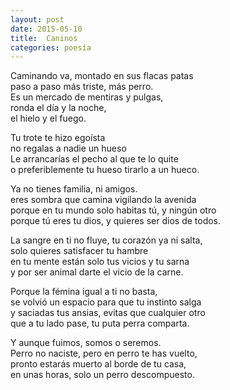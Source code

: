 ```yaml
---
layout: post
date: 2015-05-10
title:  Caninos
categories: poesía
---
```


Caminando va, montado en sus flacas patas  
paso a paso más triste, más perro.  
Es un mercado de mentiras y pulgas,  
ronda el día y la noche,   
el hielo y el fuego.  

<!--more-->

Tu trote te hizo egoísta  
no regalas a nadie un hueso  
Le arrancarías el pecho al que te lo quite  
o preferiblemente tu hueso tirarlo a un hueco.  

Ya no tienes familia, ni amigos.   
eres sombra que camina vigilando la avenida  
porque en tu mundo solo habitas tú, y ningún otro  
porque tú eres tu dios, y quieres ser dios de todos.  

La sangre en ti no fluye, tu corazón ya ni salta,  
solo quieres satisfacer tu hambre  
en tu mente están solo tus vicios y tu sarna  
y por ser animal darte el vicio de la carne.  

Porque la fémina igual a ti no basta,  
se volvió un espacio para que tu instinto salga  
y saciadas tus ansias, evitas que cualquier otro  
que a tu lado pase, tu puta perra comparta.  

Y aunque fuimos, somos o seremos.  
Perro no naciste, pero en perro te has vuelto,  
pronto estarás muerto al borde de tu casa,  
en unas horas, solo un perro descompuesto.  
